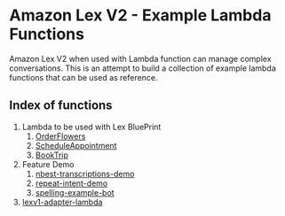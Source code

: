 # Amazon Lex V2 - Example Lambda Functions

Amazon Lex V2 when used with Lambda function can manage complex conversations. This is an attempt to build a collection of example lambda functions that can be used as reference.

## Index of functions
1. Lambda to be used with Lex BluePrint
    1. [OrderFlowers](https://github.com/Tachyon/aws-lexv2-example-lambda/tree/main/python/blueprint/order-flower-example-bot)
    1. [ScheduleAppointment](https://github.com/Tachyon/aws-lexv2-example-lambda/tree/main/python/blueprint/make-appointment-example-bot)
    1. [BookTrip](https://github.com/Tachyon/aws-lexv2-example-lambda/tree/main/python/blueprint/book-trip-example-bot)
1. Feature Demo
    1. [nbest-transcriptions-demo](https://github.com/Tachyon/aws-lexv2-example-lambda/tree/main/python/feature-demo/nbest-transcriptions-example-bot)
    2. [repeat-intent-demo](https://github.com/Tachyon/aws-lexv2-example-lambda/tree/main/python/feature-demo/repeat-intent-demo)
    3. [spelling-example-bot](https://github.com/Tachyon/aws-lexv2-example-lambda/tree/main/python/feature-demo/spelling-example-bot)
1. [lexv1-adapter-lambda](https://github.com/Tachyon/aws-lexv2-example-lambda/tree/main/python/lexv1-adapter-lambda)


